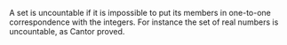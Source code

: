 A set is uncountable if it is impossible to put its members in
one-to-one correspondence with the integers. For instance the set of
real numbers is uncountable, as Cantor proved.
